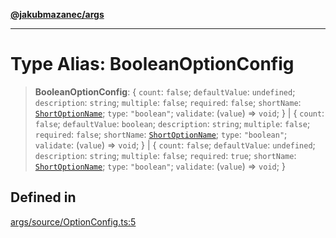 [**@jakubmazanec/args**](../README.md)

---

# Type Alias: BooleanOptionConfig

> **BooleanOptionConfig**: \{ `count`: `false`; `defaultValue`: `undefined`; `description`:
> `string`; `multiple`: `false`; `required`: `false`; `shortName`:
> [`ShortOptionName`](ShortOptionName.md); `type`: `"boolean"`; `validate`: (`value`) => `void`; \}
> \| \{ `count`: `false`; `defaultValue`: `boolean`; `description`: `string`; `multiple`: `false`;
> `required`: `false`; `shortName`: [`ShortOptionName`](ShortOptionName.md); `type`: `"boolean"`;
> `validate`: (`value`) => `void`; \} \| \{ `count`: `false`; `defaultValue`: `undefined`;
> `description`: `string`; `multiple`: `false`; `required`: `true`; `shortName`:
> [`ShortOptionName`](ShortOptionName.md); `type`: `"boolean"`; `validate`: (`value`) => `void`; \}

## Defined in

[args/source/OptionConfig.ts:5](https://github.com/jakubmazanec/tools/blob/077fa4993ebe623b1c463499cc41912353ae6eb1/packages/args/source/OptionConfig.ts#L5)
